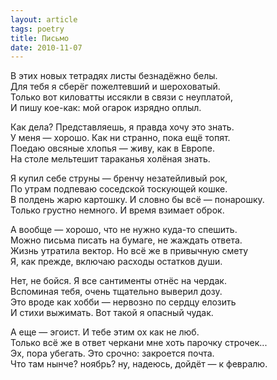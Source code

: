 ```yaml
---
layout: article
tags: poetry
title: Письмо
date: 2010-11-07
---
```


В этих новых тетрадях листы безнадёжно белы.<br>
Для тебя я сберёг пожелтевший и шероховатый.<br>
Только вот киловатты иссякли в связи с неуплатой,<br>
И пишу кое-как: мой огарок изрядно оплыл.<br>

Как дела? Представляешь, я правда хочу это знать.<br>
У меня — хорошо. Как ни странно, пока ещё топят.<br>
Поедаю овсяные хлопья — живу, как в Европе.<br>
На столе мельтешит тараканья холёная знать.<br>

Я купил себе струны — бренчу незатейливый рок,<br>
По утрам подпеваю соседской тоскующей кошке.<br>
В полдень жарю картошку. И словно бы всё — понарошку.<br>
Только грустно немного. И время взимает оброк.<br>

А вообще — хорошо, что не нужно куда-то спешить.<br>
Можно письма писать на бумаге, не жаждать ответа.<br>
Жизнь утратила вектор. Но всё же в привычную смету<br>
Я, как прежде, включаю расходы остатков души.<br>

Нет, не бойся. Я все сантименты отнёс на чердак.<br>
Вспоминая тебя, очень тщательно выверил дозу.<br>
Это вроде как хобби — нервозно по сердцу елозить<br>
И стихи выжимать. Вот такой я опасный чудак.<br>

А еще — эгоист. И тебе этим ох как не люб.<br>
Только всё же в ответ черкани мне хоть парочку строчек...<br>
Эх, пора убегать. Это срочно: закроется почта.<br>
Что там нынче? ноябрь? ну, надеюсь, дойдёт — к февралю.
